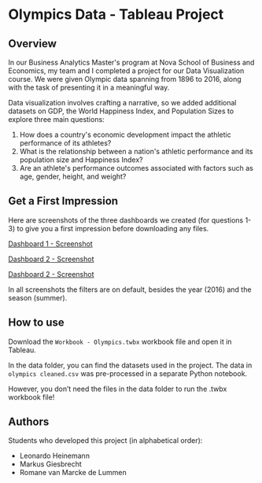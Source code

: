 # Olympics Data - Tableau Project

## Overview
In our Business Analytics Master's program at Nova School of Business and Economics, my team and I completed a project for our Data Visualization course. We were given Olympic data spanning from 1896 to 2016, along with the task of presenting it in a meaningful way.

Data visualization involves crafting a narrative, so we added additional datasets on GDP, the World Happiness Index, and Population Sizes to explore three main questions:

1. How does a country's economic development impact the athletic performance of its athletes?
2. What is the relationship between a nation's athletic performance and its population size and Happiness Index?
3. Are an athlete's performance outcomes associated with factors such as age, gender, height, and weight?


## Get a First Impression 

Here are screenshots of the three dashboards we created (for questions 1-3) to give you a first impression before downloading any files.


[Dashboard 1 - Screenshot](additionalContent/Dashboard1.png)

[Dashboard 2 - Screenshot](additionalContent/Dashboard2.png)

[Dashboard 2 - Screenshot](additionalContent/Dashboard3.png)

In all screenshots the filters are on default, besides the year (2016) and the season (summer).

## How to use

Download the `Workbook - Olympics.twbx` workbook file and open it in Tableau.

In the data folder, you can find the datasets used in the project. The data in `olympics cleaned.csv` was pre-processed in a separate Python notebook.

However, you don’t need the files in the data folder to run the .twbx workbook file!

## Authors
Students who developed this project (in alphabetical order):
- Leonardo Heinemann
- Markus Giesbrecht
- Romane van Marcke de Lummen 
